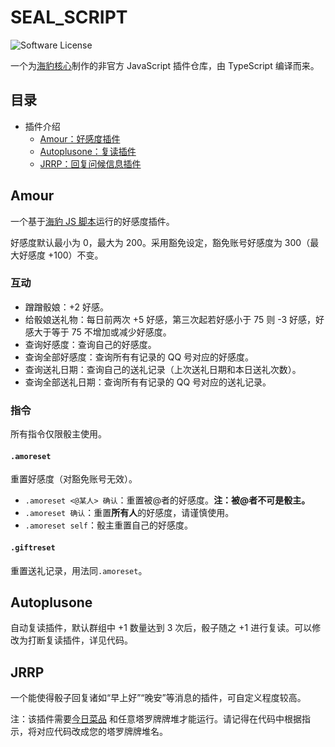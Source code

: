 # SEAL_SCRIPT
![Software License](https://img.shields.io/badge/license-MIT-blue.svg?style=flat-square)

一个为[海豹核心](https://github.com/sealdice)制作的非官方 JavaScript 插件仓库，由 TypeScript 编译而来。

## 目录
- 插件介绍
    - [Amour：好感度插件](#amour)
    - [Autoplusone：复读插件](#autoplusone)
    - [JRRP：回复问候信息插件](#jrrp)

## Amour
一个基于[海豹 JS 脚本](https://github.com/sealdice/javascript)运行的好感度插件。

好感度默认最小为 0，最大为 200。采用豁免设定，豁免账号好感度为 300（最大好感度 +100）不变。
### 互动
- 蹭蹭骰娘：+2 好感。
- 给骰娘送礼物：每日前两次 +5 好感，第三次起若好感小于 75 则 -3 好感，好感大于等于 75 不增加或减少好感度。
- 查询好感度：查询自己的好感度。
- 查询全部好感度：查询所有有记录的 QQ 号对应的好感度。
- 查询送礼日期：查询自己的送礼记录（上次送礼日期和本日送礼次数）。
- 查询全部送礼日期：查询所有有记录的 QQ 号对应的送礼记录。
### 指令
所有指令仅限骰主使用。
#### `.amoreset`
重置好感度（对豁免账号无效）。
- `.amoreset <@某人> 确认`：重置被@者的好感度。**注：被@者不可是骰主。**
- `.amoreset 确认`：重置**所有人**的好感度，请谨慎使用。
- `.amoreset self`：骰主重置自己的好感度。
#### `.giftreset`
重置送礼记录，用法同`.amoreset`。
## Autoplusone
自动复读插件，默认群组中 +1 数量达到 3 次后，骰子随之 +1 进行复读。可以修改为打断复读插件，详见代码。
## JRRP
一个能使得骰子回复诸如“早上好”“晚安”等消息的插件，可自定义程度较高。

注：该插件需要[今日菜品](https://github.com/sealdice/draw/blob/main/sealdice_draw/%E9%9A%8F%E6%9C%BA%E8%8F%9C%E5%93%81-%E4%BA%8E%E8%A8%80%E8%AF%BA.json)
和任意塔罗牌牌堆才能运行。请记得在代码中根据指示，将对应代码改成您的塔罗牌牌堆名。